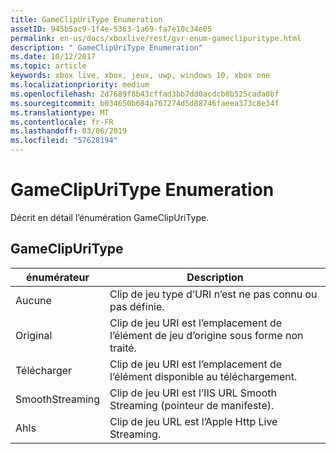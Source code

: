 ```yaml
---
title: GameClipUriType Enumeration
assetID: 945b5ac9-1f4e-5363-1a69-fa7e10c34e05
permalink: en-us/docs/xboxlive/rest/gvr-enum-gameclipuritype.html
description: " GameClipUriType Enumeration"
ms.date: 10/12/2017
ms.topic: article
keywords: xbox live, xbox, jeux, uwp, windows 10, xbox one
ms.localizationpriority: medium
ms.openlocfilehash: 2d7689f8b43cffad3bb7dd0acdcb8b525cada0bf
ms.sourcegitcommit: b034650b684a767274d5d88746faeea373c8e34f
ms.translationtype: MT
ms.contentlocale: fr-FR
ms.lasthandoff: 03/06/2019
ms.locfileid: "57628194"
---
```

# <a name="gameclipuritype-enumeration"></a>GameClipUriType Enumeration
Décrit en détail l’énumération GameClipUriType. 
<a id="ID4ET"></a>

 
## <a name="gameclipuritype"></a>GameClipUriType
 
| <b>énumérateur</b>| <b>Description</b>| 
| --- | --- | 
| Aucune| Clip de jeu type d’URI n’est ne pas connu ou pas définie.| 
| Original| Clip de jeu URI est l’emplacement de l’élément de jeu d’origine sous forme non traité.| 
| Télécharger| Clip de jeu URI est l’emplacement de l’élément disponible au téléchargement.| 
| SmoothStreaming| Clip de jeu URI est l’IIS URL Smooth Streaming (pointeur de manifeste).| 
| Ahls| Clip de jeu URL est l’Apple Http Live Streaming.| 
  